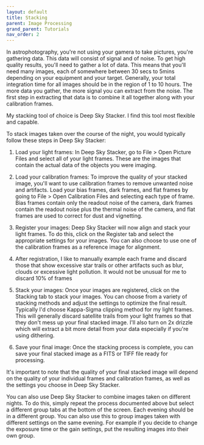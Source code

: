 ```yaml
---
layout: default
title: Stacking
parent: Image Processing
grand_parent: Tutorials
nav_order: 2
---
```

In astrophotography, you're not using your gamera to take pictures, you're gathering data. This data will consist of signal and of noise. To get high quality results, you'll need to gather a lot of data. This means that you'll need many images, each of somewhere between 30 secs to 5mins depending on your equipment and your target. Generally, your total integration time for all images should be in the region of 1 to 10 hours. The more data you gather, the more signal you can extract from the noise. The first step in extracting that data is to combine it all together along with your calibration frames.

My stacking tool of choice is Deep Sky Stacker. I find this tool most flexible and capable.

To stack images taken over the course of the night, you would typically follow these steps in Deep Sky Stacker:

1. Load your light frames: In Deep Sky Stacker, go to File > Open Picture Files and select all of your light frames. These are the images that contain the actual data of the objects you were imaging.

2. Load your calibration frames: To improve the quality of your stacked image, you'll want to use calibration frames to remove unwanted noise and artifacts. Load your bias frames, dark frames, and flat frames by going to File > Open Calibration Files and selecting each type of frame. Bias frames contain only the readout noise of the camera, dark frames contain the readout noise plus the thermal noise of the camera, and flat frames are used to correct for dust and vignetting.

3. Register your images: Deep Sky Stacker will now align and stack your light frames. To do this, click on the Register tab and select the appropriate settings for your images. You can also choose to use one of the calibration frames as a reference image for alignment.

4. After registration, I like to manually example each frame and discard those that show excessive star trails or other artifacts such as blur, clouds or excessive light pollution. It would not be unusual for me to discard 10% of frames

5. Stack your images: Once your images are registered, click on the Stacking tab to stack your images. You can choose from a variety of stacking methods and adjust the settings to optimize the final result. Typically I'd choose Kappa-Sigma clipping method for my light frames. This will generally discard satellite trails from your light frames so that they don't mess up your final stacked image. I'll also turn on 2x drizzle which will extract a bit more detail from your data especially if you're using dithering.

6. Save your final image: Once the stacking process is complete, you can save your final stacked image as a FITS or TIFF file ready for processing.

It's important to note that the quality of your final stacked image will depend on the quality of your individual frames and calibration frames, as well as the settings you choose in Deep Sky Stacker.

You can also use Deep Sky Stacker to combine images taken on different nights. To do this, simply repeat the process documented above but select a different group tabs at the bottom of the screen. Each evening should be in a different group. You can also use this to group images taken with different settings on the same evening. For example if you decide to change the exposure time or the gain settings, put the resulting images into their own group.
